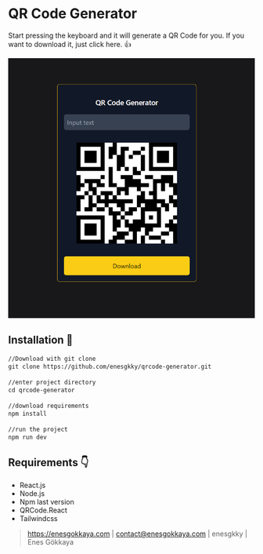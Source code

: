 # QR Code Generator

Start pressing the keyboard and it will generate a QR Code for you. If you want to download it, just click here. 👍

<img src="qrcode.png" alt="qrcode"/>

## Installation 💖


```
//Download with git clone
git clone https://github.com/enesgkky/qrcode-generator.git

//enter project directory
cd qrcode-generator

//download requirements
npm install

//run the project
npm run dev
```

## Requirements 👇

- React.js
- Node.js
- Npm last version
- QRCode.React
- Tailwindcss



>https://enesgokkaya.com | contact@enesgokkaya.com | enesgkky | Enes Gökkaya
